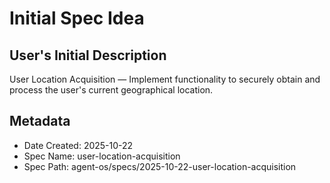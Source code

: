 # Initial Spec Idea

## User's Initial Description
User Location Acquisition — Implement functionality to securely obtain and process the user's current geographical location.

## Metadata
- Date Created: 2025-10-22
- Spec Name: user-location-acquisition
- Spec Path: agent-os/specs/2025-10-22-user-location-acquisition